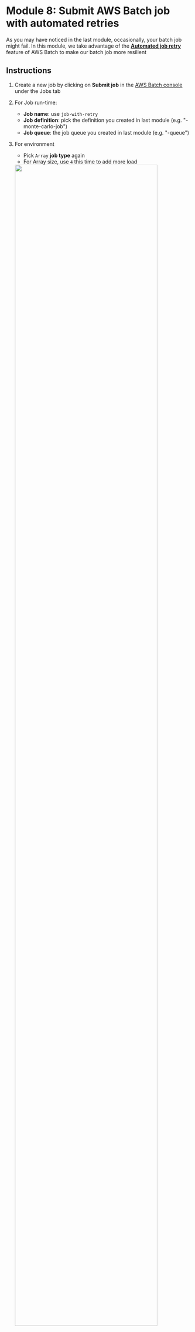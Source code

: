 # Module 8: Submit AWS Batch job with automated retries

As you may have noticed in the last module, occasionally, your batch job might fail. In this module, we take advantage of the [**Automated job retry**](https://docs.aws.amazon.com/batch/latest/userguide/job_retries.html) feature of AWS Batch to make our batch job more resilient


## Instructions

1. Create a new job by clicking on **Submit job** in the [AWS Batch console](https://us-east-2.console.aws.amazon.com/batch/home?region=us-east-2#/jobs) under the Jobs tab

1. For Job run-time:
	* **Job name**: use `job-with-retry`
	* **Job definition**: pick the definition you created in last module (e.g. "<your-user-name>-monte-carlo-job")
	* **Job queue**: the job queue you created in last module (e.g. "<your-user-name>-queue")

1. For environment

	* Pick `Array` **job type** again
	* For Array size, use `4` this time to add more load

	<img src="images/submit-job-with-retry-top.png" width="90%"/>

1. To use automated retries, all you need to do is specify number of retres in the **Job attempts** field.

	* Use `3` for **Job attempts**
	* To change things up a bit, use a different stock ticker, e.g. `AAPL` for this simulation run
	* Up the number of iterations per run to `4000`

	<img src="images/submit-job-with-retry-bottom.png" width="100%"/>

1. Click **Submit job**

1. Watch the jobs transition between [job states](https://docs.aws.amazon.com/batch/latest/userguide/job_states.html)

1. Look at the job details, you may notice your jobs get multiple retries if it encountered the download failure!

	<img src="images/job-details-with-multiple-attempts.png" width="100%"/>

## Next step

Move on to [**Module 9: Submit a job programmatically**](./Module9.md)

